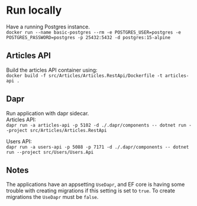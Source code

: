 # Run locally
Have a running Postgres instance.  
`docker run --name basic-postgres --rm -e POSTGRES_USER=postgres -e POSTGRES_PASSWORD=postgres -p 25432:5432 -d postgres:15-alpine`


## Articles API
Build the articles API container using:  
`docker build -f src/Articles/Articles.RestApi/Dockerfile -t articles-api .`


## Dapr
Run application with dapr sidecar.  
Articles API:  
`dapr run -a articles-api -p 5102 -d ./.dapr/components -- dotnet run --project src/Articles/Articles.RestApi`

Users API:  
`dapr run -a users-api -p 5088 -p 7171 -d ./.dapr/components -- dotnet run --project src/Users/Users.Api`


## Notes
The applications have an appsetting `UseDapr`, and EF core is having some trouble with creating migrations if this setting is set to `true`. To create migrations the `UseDapr` must be `false`.